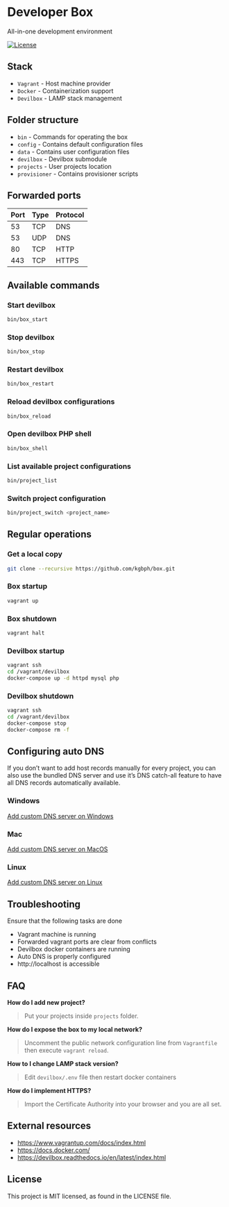 # Developer Box
All-in-one development environment

[![License](https://img.shields.io/github/license/kgbph/box.svg?style=popout)](https://github.com/kgbph/box/blob/master/LICENSE)

## Stack
- `Vagrant` - Host machine provider
- `Docker` - Containerization support
- `Devilbox` - LAMP stack management

## Folder structure
- `bin` - Commands for operating the box
- `config` - Contains default configuration files
- `data` - Contains user configuration files
- `devilbox` - Devilbox submodule
- `projects` - User projects location
- `provisioner` - Contains provisioner scripts

## Forwarded ports
|Port|Type|Protocol|
|----|----|--------|
|53  |TCP |DNS     |
|53  |UDP |DNS     |
|80  |TCP |HTTP    |
|443 |TCP |HTTPS   |

## Available commands

### Start devilbox
``` sh
bin/box_start
```

### Stop devilbox
``` sh
bin/box_stop
```

### Restart devilbox
``` sh
bin/box_restart
```

### Reload devilbox configurations
``` sh
bin/box_reload
```

### Open devilbox PHP shell
``` sh
bin/box_shell
```

### List available project configurations
``` sh
bin/project_list
```

### Switch project configuration
``` sh
bin/project_switch <project_name>
```

## Regular operations

### Get a local copy
``` sh
git clone --recursive https://github.com/kgbph/box.git
```

### Box startup
``` sh
vagrant up
```

### Box shutdown
``` sh
vagrant halt
```

### Devilbox startup
``` sh
vagrant ssh
cd /vagrant/devilbox
docker-compose up -d httpd mysql php
```

### Devilbox shutdown
``` sh
vagrant ssh
cd /vagrant/devilbox
docker-compose stop
docker-compose rm -f
```

## Configuring auto DNS
If you don’t want to add host records manually for every project, you can also use the bundled DNS server and use it’s DNS catch-all feature to have all DNS records automatically available.

### Windows
[Add custom DNS server on Windows](https://devilbox.readthedocs.io/en/latest/howto/dns/add-custom-dns-server-on-win.html#howto-add-custom-dns-server-on-win)

### Mac
[Add custom DNS server on MacOS](https://devilbox.readthedocs.io/en/latest/howto/dns/add-custom-dns-server-on-mac.html#howto-add-custom-dns-server-on-mac)

### Linux
[Add custom DNS server on Linux](https://devilbox.readthedocs.io/en/latest/howto/dns/add-custom-dns-server-on-linux.html#howto-add-custom-dns-server-on-linux)

## Troubleshooting
Ensure that the following tasks are done

- Vagrant machine is running
- Forwarded vagrant ports are clear from conflicts
- Devilbox docker containers are running
- Auto DNS is properly configured
- http://localhost is accessible

## FAQ

**How do I add new project?**
> Put your projects inside `projects` folder.

**How do I expose the box to my local network?**
> Uncomment the public network configuration line from `Vagrantfile` then execute `vagrant reload`.

**How to I change LAMP stack version?**
> Edit `devilbox/.env` file then restart docker containers

**How do I implement HTTPS?**
> Import the Certificate Authority into your browser and you are all set.

## External resources
- https://www.vagrantup.com/docs/index.html
- https://docs.docker.com/
- https://devilbox.readthedocs.io/en/latest/index.html

## License
This project is MIT licensed, as found in the LICENSE file.
